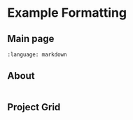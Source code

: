 # Example Formatting

## Main page

```{literalinclude} excerpts/index.md
:language: markdown
```

## About

```{include} excerpts/about.md
```

## Project Grid

```{include} excerpts/project.md
```